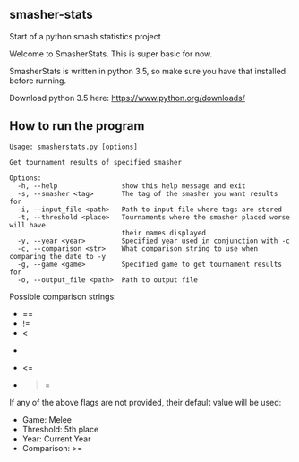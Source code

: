 ## smasher-stats
Start of a python smash statistics project

Welcome to SmasherStats. This is super basic for now.

SmasherStats is written in python 3.5, so make sure you have that installed before running.

Download python 3.5 here: https://www.python.org/downloads/

## How to run the program

    Usage: smasherstats.py [options]

    Get tournament results of specified smasher

    Options:
      -h, --help                show this help message and exit
      -s, --smasher <tag>       The tag of the smasher you want results for
      -i, --input_file <path>   Path to input file where tags are stored
      -t, --threshold <place>   Tournaments where the smasher placed worse will have
                                their names displayed
      -y, --year <year>         Specified year used in conjunction with -c
      -c, --comparison <str>    What comparison string to use when comparing the date to -y
      -g, --game <game>         Specified game to get tournament results for
      -o, --output_file <path>  Path to output file

Possible comparison strings:
 - ==
 - !=
 - <
 - >
 - <=
 - >=

If any of the above flags are not provided, their default value will be used:

 - Game: Melee
 - Threshold: 5th place
 - Year: Current Year
 - Comparison: >=
